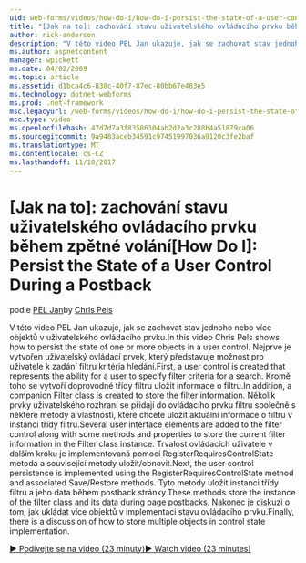 ```yaml
---
uid: web-forms/videos/how-do-i/how-do-i-persist-the-state-of-a-user-control-during-a-postback
title: "[Jak na to]: zachování stavu uživatelského ovládacího prvku během zpětné volání | Microsoft Docs"
author: rick-anderson
description: "V této video PEL Jan ukazuje, jak se zachovat stav jednoho nebo více objektů v uživatelského ovládacího prvku. Nejprve je vytvořen uživatelský ovládací prvek, který představuje abilit..."
ms.author: aspnetcontent
manager: wpickett
ms.date: 04/02/2009
ms.topic: article
ms.assetid: d1bca4c6-838c-40f7-87ec-80bb67e483e5
ms.technology: dotnet-webforms
ms.prod: .net-framework
msc.legacyurl: /web-forms/videos/how-do-i/how-do-i-persist-the-state-of-a-user-control-during-a-postback
msc.type: video
ms.openlocfilehash: 47d7d7a3f83586104ab2d2a3c288b4a51879ca06
ms.sourcegitcommit: 9a9483aceb34591c97451997036a9120c3fe2baf
ms.translationtype: MT
ms.contentlocale: cs-CZ
ms.lasthandoff: 11/10/2017
---
```

<a name="how-do-i-persist-the-state-of-a-user-control-during-a-postback"></a><span data-ttu-id="7dd3b-104">[Jak na to]: zachování stavu uživatelského ovládacího prvku během zpětné volání</span><span class="sxs-lookup"><span data-stu-id="7dd3b-104">[How Do I]: Persist the State of a User Control During a Postback</span></span>
====================
<span data-ttu-id="7dd3b-105">podle [PEL Jan](https://twitter.com/chrispels)</span><span class="sxs-lookup"><span data-stu-id="7dd3b-105">by [Chris Pels](https://twitter.com/chrispels)</span></span>

<span data-ttu-id="7dd3b-106">V této video PEL Jan ukazuje, jak se zachovat stav jednoho nebo více objektů v uživatelského ovládacího prvku.</span><span class="sxs-lookup"><span data-stu-id="7dd3b-106">In this video Chris Pels shows how to persist the state of one or more objects in a user control.</span></span> <span data-ttu-id="7dd3b-107">Nejprve je vytvořen uživatelský ovládací prvek, který představuje možnost pro uživatele k zadání filtru kritéria hledání.</span><span class="sxs-lookup"><span data-stu-id="7dd3b-107">First, a user control is created that represents the ability for a user to specify filter criteria for a search.</span></span> <span data-ttu-id="7dd3b-108">Kromě toho se vytvoří doprovodné třídy filtru uložit informace o filtru.</span><span class="sxs-lookup"><span data-stu-id="7dd3b-108">In addition, a companion Filter class is created to store the filter information.</span></span> <span data-ttu-id="7dd3b-109">Několik prvky uživatelského rozhraní se přidají do ovládacího prvku filtru společně s některé metody a vlastnosti, které chcete uložit aktuální informace o filtru v instanci třídy filtru.</span><span class="sxs-lookup"><span data-stu-id="7dd3b-109">Several user interface elements are added to the filter control along with some methods and properties to store the current filter information in the Filter class instance.</span></span> <span data-ttu-id="7dd3b-110">Trvalost ovládacích uživatele v dalším kroku je implementovaná pomocí RegisterRequiresControlState metoda a související metody uložit/obnovit.</span><span class="sxs-lookup"><span data-stu-id="7dd3b-110">Next, the user control persistence is implemented using the RegisterRequiresControlState method and associated Save/Restore methods.</span></span> <span data-ttu-id="7dd3b-111">Tyto metody uložit instanci třídy filtru a jeho data během postback stránky.</span><span class="sxs-lookup"><span data-stu-id="7dd3b-111">These methods store the instance of the filter class and its data during page postbacks.</span></span> <span data-ttu-id="7dd3b-112">Nakonec je diskuzi o tom, jak ukládat více objektů v implementaci stavu ovládacího prvku.</span><span class="sxs-lookup"><span data-stu-id="7dd3b-112">Finally, there is a discussion of how to store multiple objects in control state implementation.</span></span>

[<span data-ttu-id="7dd3b-113">&#9654; Podívejte se na video (23 minuty)</span><span class="sxs-lookup"><span data-stu-id="7dd3b-113">&#9654; Watch video (23 minutes)</span></span>](https://channel9.msdn.com/Blogs/ASP-NET-Site-Videos/how-do-i-persist-the-state-of-a-user-control-during-a-postback)
